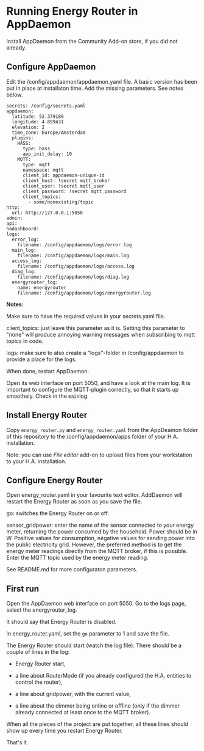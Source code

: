 # Running Energy Router in AppDaemon

Install AppDaemon from the Community Add-on store, if you did not already.

## Configure AppDaemon

Edit the /config/appdaemon/appdaemon.yaml file. A basic version has been put in place at installaton time. Add the missing parameters. See notes below.

```
secrets: /config/secrets.yaml
appdaemon:
  latitude: 52.379189
  longitude: 4.899431
  elevation: 2
  time_zone: Europe/Amsterdam
  plugins:
    HASS:
      type: hass
      app_init_delay: 10
    MQTT:
      type: mqtt
      namespace: mqtt
      client_id: appdaemon-unique-id
      client_host: !secret mqtt_broker
      client_user: !secret mqtt_user
      client_password: !secret mqtt_password
      client_topics:
        - some/nonexisting/topic
http:
  url: http://127.0.0.1:5050
admin:
api:
hadashboard:
logs:
  error_log:
    filename: /config/appdaemon/logs/error.log
  main_log:
    filename: /config/appdaemon/logs/main.log
  access_log:
    filename: /config/appdaemon/logs/access.log
  diag_log:
    filename: /config/appdaemon/logs/diag.log
  energyrouter_log:
    name: energyrouter
    filename: /config/appdaemon/logs/energyrouter.log
```

**Notes:**

Make sure to have the required values in your secrets.yaml file.

client_topics: just leave this parameter as it is. Setting this parameter to "none" will produce annoying warning messages when subscribing to mqtt topics in code.

logs: make sure to also create a "logs"-folder in /config/appdaemon to provide a place for the logs.

When done, restart AppDaemon.

Open its web interface on port 5050, and have a look at the main log. It is important to configure the MQTT-plugin correctly, so that it starts up smoothely. Check in the `main`log.

## Install Energy Router

Copy `energy_router.py` and `energy_router.yaml` from the AppDeamon folder of this repository to the /config/appdaemon/apps folder of your H.A. installation.

Note: you can use *File editor* add-on to upload files from your workstation to your H.A. installation.

## Configure Energy Router

Open energy_router.yaml in your favourite text editor. AddDaemon will restart the Energy Router as soon as you save the file.

go: switches the Energy Router on or off.

sensor_gridpower: enter the name of the sensor connected to your energy meter, returning the power consumed by the household. Power should be in W. Positive values for consumption, négative values for sending power into the public electricity grid. However, the preferred method is to get the energy meter readings directly from the MQTT broker, if this is possible. Enter the MQTT topic used by the energy meter reading.

See README.md for more configuraton parameters.

## First run

Open the AppDaemon web interface on port 5050. Go to the logs page, select the energyrouter_log.

It should say that Energy Router is disabled.

In energy_router.yaml, set the `go` parameter to 1 and save the file.

The Energy Router should start (watch the log file). There should be a couple of lines in the log:

- Energy Router start,

- a line about RouterMode (if you already configured the H.A. entities to control the router),

- a line about gridpower, with the current value,

- a line about the dimmer being online or offline (only if the dimmer already connected at least once to the MQTT broker).

When all the pieces of the project are put together, all these lines should show up every time you restart Energy Router.

That's it.
